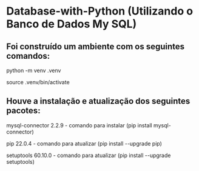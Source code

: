 # Database-with-Python (Utilizando o Banco de Dados My SQL)

## Foi construído um ambiente com os seguintes comandos:

python -m venv .venv

source .venv/bin/activate  
    
  
 ## Houve  a instalação e atualização dos seguintes pacotes:
    
mysql-connector 2.2.9 - comando para instalar (pip install mysql-connector)

pip             22.0.4 - comando para atualizar (pip install --upgrade pip)

setuptools      60.10.0 - comando para atualizar (pip install --upgrade setuptools)
